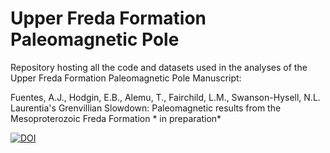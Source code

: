 # Upper Freda Formation Paleomagnetic Pole 
Repository hosting all the code and datasets used in the analyses of the Upper Freda Formation Paleomagnetic Pole Manuscript: 

Fuentes, A.J., Hodgin, E.B., Alemu, T., Fairchild, L.M., Swanson-Hysell, N.L.
Laurentia's Grenvillian Slowdown: Paleomagnetic results from the Mesoproterozoic Freda Formation * in preparation*


[![DOI](https://zenodo.org/badge/832778692.svg)](https://doi.org/10.5281/zenodo.13883216)
